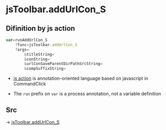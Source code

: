 # jsToolbar.addUrlCon_S

## Difinition by js action

```js.js
var=runAddUrlCon_S
	?func=jsToolbar.addUrlCon_S
	?args=
		&titleString=
		&conString=
		&urlConSaveParentDirPathSrcString=
		&compSuffixString=
```

- [js action](#) is annotation-oriented language based on javascript in CommandClick

- The `run` prefix on `var` is a process annotation, not a variable definition

## Src

-> [jsToolbar.addUrlCon_S](https://github.com/puutaro/CommandClick/blob/master/app/src/main/java/com/puutaro/commandclick/fragment_lib/terminal_fragment/js_interface/toolbar/JsToolbar.kt#L61)



